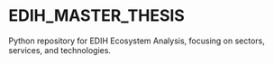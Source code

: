 # EDIH_MASTER_THESIS
Python repository for EDIH Ecosystem Analysis, focusing on sectors, services, and technologies.
